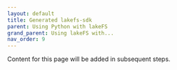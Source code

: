 ```yaml
---
layout: default
title: Generated lakefs-sdk
parent: Using Python with lakeFS
grand_parent: Using lakeFS with...
nav_order: 9
---
```

Content for this page will be added in subsequent steps.
